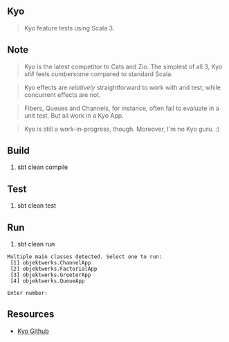 Kyo
---
>Kyo feature tests using Scala 3.

Note
----
>Kyo is the latest competitor to Cats and Zio. The simplest of all 3, Kyo *still* feels cumbersome compared to standard Scala.

>Kyo effects are *relatively* straightforward to work with and test; while concurrent effects are not.

>Fibers, Queues and Channels, for instance, often fail to evaluate in a unit test. But all work in a Kyo App.

>Kyo is still a work-in-progress, though. Moreover, I'm no Kyo guru. :)

Build
-----
1. sbt clean compile

Test
----
1. sbt clean test

Run
---
1. sbt clean run
```
Multiple main classes detected. Select one to run:
 [1] objektwerks.ChannelApp
 [2] objektwerks.FactorialApp
 [3] objektwerks.GreeterApp
 [4] objektwerks.QueueApp

Enter number:
```

Resources
---------
* [Kyo Github](https://github.com/getkyo/kyo#)
